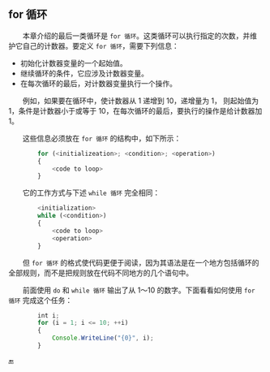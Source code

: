 ## for 循环

&emsp;&emsp;本章介绍的最后一类循环是 `for 循环`。这类循环可以执行指定的次数，并维护它自己的计数器。要定义 `for 循环`，需要下列信息：

* 初始化计数器变量的一个起始值。
* 继续循环的条件，它应涉及计数器变量。
* 在每次循环的最后，对计数器变量执行一个操作。

&emsp;&emsp;例如，如果要在循环中，使计数器从 1 递增到 10，递增量为 1， 则起始值为 1，条件是计数器小于或等于 10，在每次循环的最后，要执行的操作是给计数器加 1。

&emsp;&emsp;这些信息必须放在 `for 循环` 的结构中，如下所示：

```javascript
        for (<initializeation>; <condition>; <operation>)
        {
            <code to loop>
        }
```

&emsp;&emsp;它的工作方式与下述 `while 循环` 完全相同：

```javascript
        <initialization>
        while (<condition>)
        {
            <code to loop>
            <operation>
        }
```

&emsp;&emsp;但 `for 循环` 的格式使代码更便于阅读，因为其语法是在一个地方包括循环的全部规则，而不是把规则放在代码不同地方的几个语句中。

&emsp;&emsp;前面使用 `do` 和 `while 循环` 输出了从 1～10 的数字。下面看看如何使用 `for 循环` 完成这个任务：

```javascript
        int i;
        for (i = 1; i <= 10; ++i)
        {
            Console.WriteLine("{0}", i);
        }
```













🔚